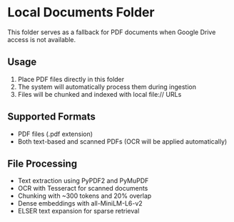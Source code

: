 # Local Documents Folder

This folder serves as a fallback for PDF documents when Google Drive access is not available.

## Usage

1. Place PDF files directly in this folder
2. The system will automatically process them during ingestion
3. Files will be chunked and indexed with local file:// URLs

## Supported Formats

- PDF files (.pdf extension)
- Both text-based and scanned PDFs (OCR will be applied automatically)

## File Processing

- Text extraction using PyPDF2 and PyMuPDF
- OCR with Tesseract for scanned documents
- Chunking with ~300 tokens and 20% overlap
- Dense embeddings with all-MiniLM-L6-v2
- ELSER text expansion for sparse retrieval
